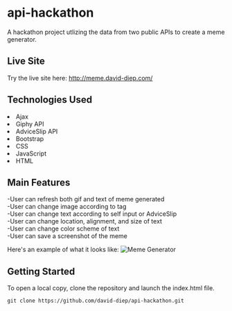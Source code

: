 # api-hackathon
A hackathon project utlizing the data from two public APIs to create a meme generator.  

## Live Site
Try the live site here: http://meme.david-diep.com/  

## Technologies Used 
<li>Ajax</li>
<li>Giphy API</li>
<li>AdviceSlip API</li>
<li>Bootstrap</li>
<li>CSS</li>
<li>JavaScript</li>
<li>HTML</li>

## Main Features

-User can refresh both gif and text of meme generated  
-User can change image according to tag  
-User can change text according to self input or AdviceSlip  
-User can change location, alignment, and size of text  
-User can change color scheme of text  
-User can save a screenshot of the meme  

Here's an example of what it looks like: ![Meme Generator](https://i.imgur.com/eQAzHl2.png "Meme Generator") 

## Getting Started
To open a local copy, clone the repository and launch the index.html file.  

  ```git clone https://github.com/david-diep/api-hackathon.git```
